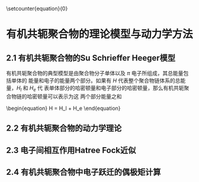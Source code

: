 \setcounter{equation}{0}

# 有机共轭聚合物的理论模型与动力学方法

## 2.1 有机共轭聚合物的Su Schrieffer Heeger模型

有机共轭聚合物的典型模型是由聚合物分子单体以及 $\pi$ 电子所组成，其总能量包括单体的
能量和电子的能量两个部分。如果有 $H$ 代表整个聚合物链体系的总能量，$H_l$ 和 $H_e$ 代
表单体部分的哈密顿量和电子部分的哈密顿量，那么有机共轭聚合物链的哈密顿量可以表示为这
两个部分能量之和

\begin{equation}
H = H_l + H_e
\end{equation}



















## 2.2 有机共轭聚合物的动力学理论

## 2.3 电子间相互作用Hatree Fock近似

## 2.4 有机共轭聚合物中电子跃迁的偶极矩计算
